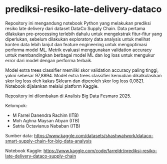 # prediksi-resiko-late-delivery-dataco

Repository ini mengandung notebook Python yang melakukan prediksi resiko late delivery dari dataset DataCo Supply Chain. Data pertama dilakukan pre-processing terlebih dahulu untuk mengekstrak fitur-fitur yang diperlukan, sebelum dilakukan exploratory data analysis untuk melihat konten data lebih lanjut dan feature engineering untuk mengoptimasi performa model ML. Metrik evaluasi menggunakan validation accuracy untuk membandingkan berbagai model ML dan log loss untuk mengukur error dari model dengan performa terbaik.

Model extra trees classifier memiliki skor validation accuracy paling tinggi, yakni sebesar 97,8894. Model extra trees classifier kemudian dikalkulasikan skor log loss oleh kakas Sklearn dan diperoleh skor log loss 0,0821. Notebook dijalankan melalui platform Kaggle.

Repository ini dilombakan di Analisis Big Data Fesmaro 2025.

Kelompok:
- M Farrel Danendra Rachim (ITB)
- Moh Aghna Maysan Abyan (ITB)
- Satria Octavianus Nababan (ITB)

Sumber data: https://www.kaggle.com/datasets/shashwatwork/dataco-smart-supply-chain-for-big-data-analysis

Notebook Kaggle: https://www.kaggle.com/code/farreldr/prediksi-resiko-late-delivery-dataco-supply-chain

